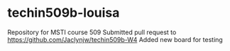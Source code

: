 # techin509b-louisa
Repository for MSTI course 509
Submitted pull request to https://github.com/Jaclynjw/techin509b-W4
Added new board for testing
